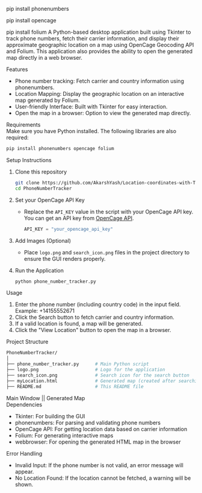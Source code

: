pip install phonenumbers

pip install opencage

pip install folium
A Python-based desktop application built using Tkinter to track phone numbers, fetch their carrier information, and display their approximate geographic location on a map using OpenCage Geocoding API and Folium. This application also provides the ability to open the generated map directly in a web browser.

 Features  
- Phone number tracking: Fetch carrier and country information using phonenumbers.  
- Location Mapping: Display the geographic location on an interactive map generated by Folium.  
- User-friendly Interface: Built with Tkinter for easy interaction.  
- Open the map in a browser: Option to view the generated map directly.  


Requirements  
Make sure you have Python installed. The following libraries are also required:

```bash
pip install phonenumbers opencage folium
```
Setup Instructions  

1. Clone this repository  
   ```bash
   git clone https://github.com/AkarshYash/Location-coordinates-with-The-UI/tree/main
   cd PhoneNumberTracker
   ```

2. Set your OpenCage API Key  
   - Replace the `API_KEY` value in the script with your OpenCage API key.  
     You can get an API key from [OpenCage API](https://opencagedata.com/).  
     ```python
     API_KEY = "your_opencage_api_key"
     ```

3. Add Images (Optional)  
   - Place `logo.png` and `search_icon.png` files in the project directory to ensure the GUI renders properly.  

4. Run the Application  
   ```bash
   python phone_number_tracker.py
   ```

Usage  

1. Enter the phone number (including country code) in the input field.  
   Example: +14155552671  
2. Click the Search button to fetch carrier and country information.  
3. If a valid location is found, a map will be generated.  
4. Click the "View Location" button to open the map in a browser.

 Project Structure  

```bash
PhoneNumberTracker/
│
├── phone_number_tracker.py      # Main Python script  
├── logo.png                     # Logo for the application  
├── search_icon.png              # Search icon for the search button  
├── myLocation.html              # Generated map (created after searching)  
├── README.md                    # This README file  
```

Main Window || Generated Map  
 Dependencies  

- Tkinter: For building the GUI  
- phonenumbers: For parsing and validating phone numbers  
- OpenCage API: For getting location data based on carrier information  
- Folium: For generating interactive maps  
- webbrowser: For opening the generated HTML map in the browser  

Error Handling  

- Invalid Input: If the phone number is not valid, an error message will appear.  
- No Location Found: If the location cannot be fetched, a warning will be shown.  
